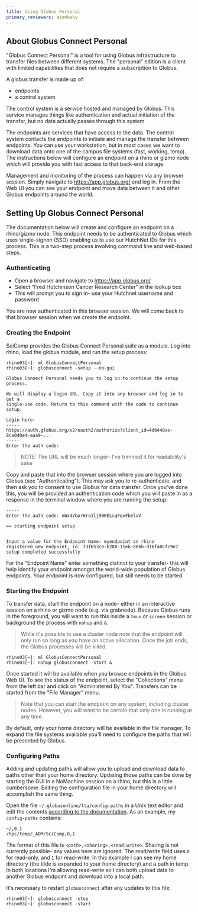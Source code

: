 ```yaml
---
title: Using Globus Personal
primary_reviewers: atombaby
---
```


## About Globus Connect Personal

"Globus Connect Personal" is a tool for using Globus infrastructure to transfer files between different systems.  The "personal" edition is a client with limited capabilities that does not require a subscription to Globus.

A globus transfer is made up of:

 - endpoints
 - a control system

The control system is a service hosted and managed by Globus.  This service manages things like authentication and actual initiation of the transfer, but no data actually passes through this system.

The endpoints are services that have access to the data.  The control system contacts the endpoints to initiate and manage the transfer between endpoints.  You can use your workstation, but in most cases we want to download data onto one of the campus file systems (fast, working, temp).  The instructions below will configure an endpoint on a rhino or gizmo node which will provide you with fast access to that back-end storage.

Management and monitoring of the process can happen via any browser session.  Simply navigate to https://app.globus.org/ and log in.  From the Web UI you can see your endpoint and move data between it and other Globus endpoints around the world.

## Setting Up Globus Connect Personal

The documentation below will create and configure an endpoint on a rhino/gizmo node.  This endpoint needs to be authenticated to Globus which uses single-signon (SSO) enabling us to use our HutchNet IDs for this process.  This is a two-step process involving command line and web-based steps.

### Authenticating

 - Open a browser and navigate to https://app.globus.org/
 - Select "Fred Hutchinson Cancer Research Center" in the lookup box
 - This will prompt you to sign in- use your Hutchnet username and password

You are now authenticated in this browser session.  We will come back to that browser session when we create the endpoint. 

### Creating the Endpoint

SciComp provides the Globus Connect Personal suite as a module.  Log into rhino, load the globus module, and run the setup process:

```
rhino03[~]: ml GlobusConnectPersonal
rhino03[~]: globusconnect -setup --no-gui

Globus Connect Personal needs you to log in to continue the setup process.

We will display a login URL. Copy it into any browser and log in to get a
single-use code. Return to this command with the code to continue setup.

Login here:
-----
https://auth.globus.org/v2/oauth2/authorize?client_id=4d6448ae-8ca040e4-aaa9-...
-----
Enter the auth code: 
```

> NOTE: The URL will be much longer- I've trimmed it for readability's sake

Copy and paste that into the browser session where you are logged into Globus (see "Authenticating").  This may ask you to re-authenticate, and then ask you to consent to use Globus for data transfer.  Once you've done this, you will be provided an authentication code which you will paste in as a response in the terminal window where you are running the setup:

```
-----
Enter the auth code: nWx4VborHro1lj9BKELcqFqvFbelvV

== starting endpoint setup


Input a value for the Endpoint Name: myendpoint on rhino
registered new endpoint, id: 73f653ce-b288-11eb-866b-d16fa0cfc9e7
setup completed successfully
```

For the "Endpoint Name" enter something distinct to your transfer- this will help identify your endpoint amongst the world-wide population of Globus endpoints.  Your endpoint is now configured, but still needs to be started.

### Starting the Endpoint

To transfer data, start the endpoint on a node- either in an interactive session on a rhino or gizmo node (e.g. via grabnode).  Because Globus runs in the foreground, you will want to run this inside a `tmux` or `screen` session or background the process with `nohup` and `&`.

> While it's possible to use a cluster node note that the endpoint will only run so long as you have an active allocation.  Once the job ends, the Globus processes will be killed.

```
rhino03[~]: ml GlobusConnectPersonal
rhino03[~]: nohup globusconnect -start &
```

Once started it will be available when you browse endpoints in the Globus Web UI.  To see the status of the endpoint, select the "Collections" menu from the left bar and click on "Administered By You".  Transfers can be started from the "File Manager" menu.

> Note that you can start the endpoint on any system, including cluster nodes.  However, you will want to be certain that only one is running at any time.

By default, only your home directory will be available in the file manager.  To expand the file systems available you'll need to configure the paths that will be presented by Globus.

### Configuring Paths

Adding and updating paths will allow you to upload and download data to paths other than your home directory.  Updating those paths can be done by starting the GUI in a NoMachine session on a rhino, but this is a little cumbersome.  Editing the configuration file in your home directory will accomplish the same thing.

Open the file `~/.globusonline/lta/config-paths` in a Unix text editor and edit the contents [according to the documentation](https://docs.globus.org/how-to/globus-connect-personal-linux/#config-paths).  As an example, my `config-paths` contains:

```
~/,0,1
/hpc/temp/_ADM/SciComp,0,1
```

The format of this file is `<path>,<sharing>,<read|write>`.  Sharing is not currently possible- any values here are ignored.  The read/write field uses `0` for read-only, and `1` for read-write.  In this example I can see my home directory (the tilde is expanded to your home directory) and a path in temp.  In both locations I'm allowing read-write so I can both upload data to another Globus endpoint and download into a local path.

It's necessary to restart `globusconnect` after any updates to this file:

```
rhino03[~]: globusconnect -stop
rhino03[~]: globusconnect -start
```
